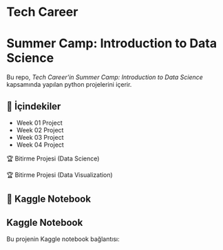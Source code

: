 # Tech Career
# Summer Camp: Introduction to Data Science


Bu repo, *Tech Career'in Summer Camp: Introduction to Data Science* kapsamında yapılan python projelerini içerir.


## 📂 İçindekiler
- Week 01 Project
- Week 02 Project
- Week 03 Project
- Week 04 Project
  
🏆 Bitirme Projesi (Data Science)

🏆 Bitirme Projesi (Data Visualization)

## 🔗 Kaggle Notebook  
## Kaggle Notebook
Bu projenin Kaggle notebook bağlantısı:  

